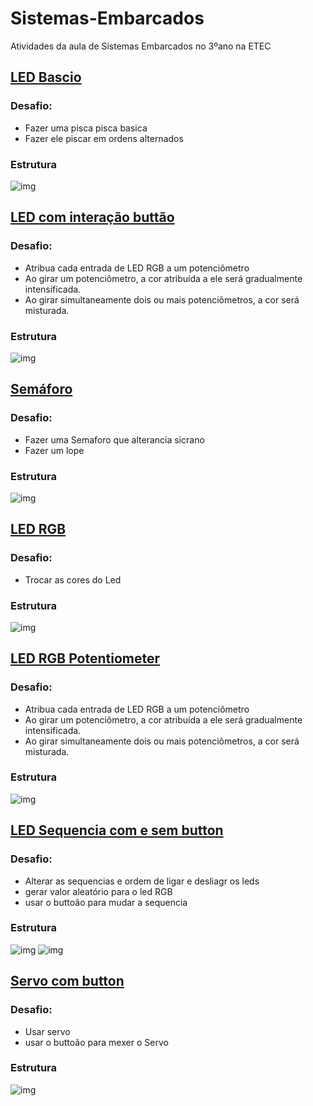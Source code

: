# Sistemas-Embarcados

Atividades da aula de Sistemas Embarcados no 3ºano na ETEC

## [LED Bascio](/LED_Basico)
### Desafio:
- Fazer uma pisca pisca basica 
- Fazer ele piscar em ordens alternados
### Estrutura
![img](./LED_Basico/t725%20(2).png "Pisca pisca")

## [LED com interação buttão](/LED_BTN/)
### Desafio:
- Atribua cada entrada de LED RGB a um potenciômetro
- Ao girar um potenciômetro, a cor atribuída a ele será gradualmente intensificada.
- Ao girar simultaneamente dois ou mais potenciômetros, a cor será misturada.
### Estrutura
![img](./LED_BTN/t725%20(3).png "Pisca pisca")

## [Semáforo](/Semaforo)
### Desafio:
- Fazer uma Semaforo que alterancia sicrano
- Fazer um lope
### Estrutura
![img](./Semaforo/t725%20(1).png "Semáforo")

## [LED RGB](/LED_RGB/)
### Desafio:
- Trocar as cores do Led
### Estrutura
![img](./LED_RGB/t725.png "LED RGB")

## [LED RGB Potentiometer](/LED_RGB_Toggle/)
### Desafio:
- Atribua cada entrada de LED RGB a um potenciômetro
- Ao girar um potenciômetro, a cor atribuída a ele será gradualmente intensificada.
- Ao girar simultaneamente dois ou mais potenciômetros, a cor será misturada.
### Estrutura
![img](./LED_RGB_Toggle/t725.png "LED RGB")

## [LED Sequencia com e sem button](/LED_Sequence/)
### Desafio:
- Alterar as sequencias e ordem de ligar e desliagr os leds
- gerar valor aleatório para o led RGB
- usar o buttoão para mudar a sequencia
### Estrutura
![img](./LED_Sequence/with%20btn/t725.png "LED RGB")
![img](./LED_Sequence/with%20outBtn/t725.png "LED RGB")
## [Servo com button](/Servo_BTN/)
### Desafio:
- Usar servo
- usar o buttoão para mexer o Servo
### Estrutura
![img](./Servo_BTN/t725.png "Servo_BTN")
